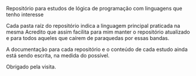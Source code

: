 Repositório para estudos de lógica de programação com linguagens que tenho interesse

Cada pasta raíz do repositório indica a linguagem principal praticada na mesma
Acredito que assim facilita para mim manter o repositório atualizado e para todos
aqueles que caírem de paraquedas por essas bandas.

A documentação para cada repositório e o conteúdo de cada estudo ainda está sendo escrita, na medida do possível.


Obrigado pela visita.